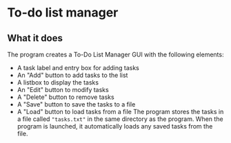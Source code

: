 # To-do list manager

## What it does
The program creates a To-Do List Manager GUI with the following elements:

- A task label and entry box for adding tasks
- An "Add" button to add tasks to the list
- A listbox to display the tasks
- An "Edit" button to modify tasks
- A "Delete" button to remove tasks
- A "Save" button to save the tasks to a file
- A "Load" button to load tasks from a file
The program stores the tasks in a file called `"tasks.txt"` in the same directory as the program. When the program is launched, it automatically loads any saved tasks from the file.
